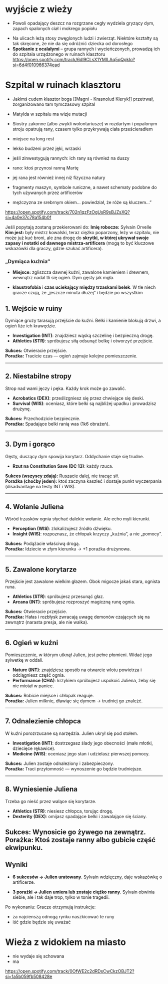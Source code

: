 
# wyjście z wieży
*  Powoli opadający deszcz na rozgrzane cegły wydziela gryzący dym, zapach spalonych ciał i mokrego popiołu
- Na ulicach leżą stosy zwęglonych ludzi i zwierząt. Niektóre kształty są tak skręcone, że nie da się odróżnić dziecka od dorosłego
- **Spotkanie z ocalałymi** – grupa rannych i wycieńczonych, prowadzą ich do szpitala urządzonego w ruinach klasztoru
https://open.spotify.com/track/6dl9CLsX1YMILAq5qQgkIo?si=6d4f010966374ead

# Szpital w ruinach klasztoru
* Jakimś cudem klasztor boga [[Magni - Krasnolud Kleryk]] przetrwał, zorganizowano tam tymczasowy szpital
* Matylda w szpitalu ma wizje mutacji
* Siostry zakonne (albo zwykli wolontariusze) w rozdartym i popalonym stroju opatrują rany, czasem tylko przykrywają ciała prześcieradłem
* miejsce na long rest
* lekko budzeni przez jęki, wrzaski
* jeśli zinwestygują rannych: ich rany są również na duszy

* rano: ktoś przynosi ranną Martę
* jej rana jest również innej niż fizyczna natury
* fragmenty maszyn, symbole runiczne, a nawet schematy podobne do tych używanych przez artificerów
* mężczyzna ze srebrnym okiem… powiedział, że róże są kluczem…”

https://open.spotify.com/track/702n1qzFzOgUsR9sBJZsXQ?si=4a0e37c78a154b0f

Jeśli popytają zostaną przekierowani do:
**Imię robocze:** Sylvain Orvelle  
**Kim jest:** były mistrz kowalski, teraz ciężko poparzony, leży w szpitalu, nie może już kuć broni, ale zna drogę do **skrytki, w której ukrywał swoje zapasy i notatki od dawnego mistrza-artificera** (mogą to być kluczowe wskazówki dla graczy, gdzie szukać artificera).

### „Dymiąca kuźnia”

- **Miejsce:** zgliszcza dawnej kuźni, zawalone kamieniem i drewnem, wewnątrz nadal tli się ogień. Dym gęsty jak mgła.
 * **klaustrofobia** i **czas uciekający między trzaskami belek**. W tle niech gracze czują, że „jeszcze minuta dłużej” i będzie po wszystkim

## 1. Wejście w ruiny

Dymiące gruzy tarasują przejście do kuźni. Belki i kamienie blokują drzwi, a ogień liże ich krawędzie.

- **Investigation (INT)**: znajdziesz wąską szczelinę i bezpieczną drogę.
- **Athletics (STR)**: spróbujesz siłą odsunąć belkę i otworzyć przejście.

**Sukces:** Otwieracie przejście.  
**Porażka:** Tracicie czas — ogień zajmuje kolejne pomieszczenie.

---

## 2. Niestabilne stropy

Strop nad wami jęczy i pęka. Każdy krok może go zawalić.

- **Acrobatics (DEX)**: prześlizgniesz się przez chwiejące się deski.
- **Survival (WIS)**: oceniasz, które belki są najbliżej upadku i prowadzisz drużynę.

**Sukces:** Przechodzicie bezpiecznie.  
**Porażka:** Spadające belki ranią was (1k6 obrażeń).

---

## 3. Dym i gorąco

Gęsty, duszący dym spowija korytarz. Oddychanie staje się trudne.

- **Rzut na Constitution Save (DC 13)**: każdy rzuca.

**Sukces (wszyscy zdają):** Ruszacie dalej, nie tracąc sił.  
**Porażka (choćby jeden):** ktoś zaczyna kaszleć i dostaje punkt wyczerpania (disadvantage na testy INT i WIS).

---

## 4. Wołanie Juliena

Wśród trzasków ognia słychać dalekie wołanie. Ale echo myli kierunki.

- **Perception (WIS)**: zlokalizujesz źródło dźwięku.
- **Insight (WIS)**: rozpoznasz, że chłopak krzyczy „kuźnia”, a nie „pomocy”.

**Sukces:** Podążacie właściwą drogą.  
**Porażka:** Idziecie w złym kierunku → +1 porażka drużynowa.

---

## 5. Zawalone korytarze

Przejście jest zawalone wielkim głazem. Obok migocze jakaś stara, ognista runa.

- **Athletics (STR)**: spróbujesz przesunąć głaz.
- **Arcana (INT)**: spróbujesz rozproszyć magiczną runę ognia.

**Sukces:** Otwieracie przejście.  
**Porażka:** Hałas i rozbłysk zwracają uwagę demonów czających się na zewnątrz (narasta presja, ale nie walka).

---

## 6. Ogień w kuźni

Pomieszczenie, w którym utknął Julien, jest pełne płomieni. Widać jego sylwetkę w oddali.

- **Nature (INT)**: znajdziesz sposób na otwarcie wlotu powietrza i odciągniesz część ognia.
- **Performance (CHA)**: krzykiem spróbujesz uspokoić Juliena, żeby się nie miotał w panice.

**Sukces:** Robicie miejsce i chłopak reaguje.  
**Porażka:** Julien milknie, dławiąc się dymem → trudniej go znaleźć.

---

## 7. Odnalezienie chłopca

W kuźni porozrzucane są narzędzia. Julien ukrył się pod stołem.

- **Investigation (INT)**: dostrzegasz ślady jego obecności (małe młotki, dziecięce rękawice).
- **Medicine (WIS)**: oceniasz jego stan i udzielasz pierwszej pomocy.

**Sukces:** Julien zostaje odnaleziony i zabezpieczony.  
**Porażka:** Traci przytomność — wynoszenie go będzie trudniejsze.

---

## 8. Wyniesienie Juliena

Trzeba go nieść przez walące się korytarze.

- **Athletics (STR)**: niesiesz chłopca, torując drogę.
- **Dexterity (DEX)**: omijasz spadające belki i zawalające się ściany.

**Sukces:** Wynosicie go żywego na zewnątrz.  
**Porażka:** Ktoś zostaje ranny albo gubicie część ekwipunku.
---

## Wyniki

- **6 sukcesów → Julien uratowany**. Sylvain wdzięczny, daje wskazówkę o artificerze.
    
- **3 porażki → Julien umiera lub zostaje ciężko ranny**. Sylvain obwinia siebie, ale i tak daje trop, tylko w tonie tragedii.

Po wykonaniu:
Gracze otrzymują instrukcje:
* za najcienszą odnogą rynku naszkicować te runy
* iść gdzie będzie się uważać

# Wieża z widokiem na miasto
* nie wydaje się schowana
* ma 


https://open.spotify.com/track/0OfWE2c2dRDsCwCkzOBJT2?si=1a5b059fb508428e
